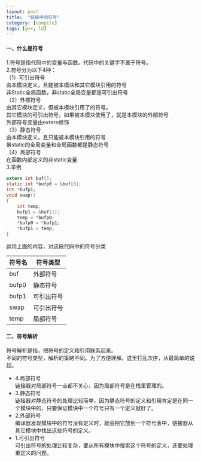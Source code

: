 ```yaml
---
layout: post
title:  "链接中的符号"
category: [compile]
tags: [g++, ld]
---
```


#### 一、什么是符号

1.符号是指代码中的变量与函数。代码中的关键字不属于符号。  
2.符号分为以下4种：  
（1）可引出符号  
由本模块定义，且能被本模块和其它模块引用的符号  
非Static全局函数，非static全局变量都是可引出符号  
（2）外部符号  
由其它模块定义，但被本模块引用了的符号。  
其它模块的可引出符号，如果被本模块使用了，就是本模块的外部符号  
外部符号变量由extern修饰  
（3）静态符号  
由本模块定义，且只能被本模块引用的符号  
带static的全局变量和全局函数都是静态符号  
（4）局部符号  
在函数内部定义的非static变量  
3.举例  

```c
extern int buf[];
static int *bufp0 = &buf[0];
int *bufp1;
void swap()
{
	int temp;
	bufp1 = &buf[1];
	temp = *bufp0;
	*bufp0 = *bufp1;
	*bufp1 = temp;
}
```
运用上面的内容，对这段代码中的符号分类

|符号名|符号类型|
|---|---|
|buf|外部符号|
|bufp0|静态符号|
|bufp1|可引出符号|
|swap|可引出符号|
|temp|局部符号|

#### 二、符号解析

符号解析是指，把符号的定义和引用联系起来。  
不同的符号类型，解析的策略不同。为了方便理解，这里打乱次序，从最简单的说起。  
 - 4.局部符号  
链接器对局部符号一点都不关心，因为局部符号是在栈里管理的。  
 - 3.静态符号  
链接器对静态符号的处理比较简单，因为静态符号的定义和引用肯定是在同一个模块中的，只要保证模块中一个符号只有一个定义就好了。  
 - 2.外部符号  
编译器发现模块中的符号没有定义时，就会把它放到一个符号表中，链接器从其它模块中找出这些符号的定义。  
 - 1.可引出符号  
可引出符号的处理比较复杂，要从所有模块中搜索这个符号的定义，还要处理重定义的问题。  
